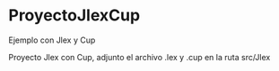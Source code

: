 # ProyectoJlexCup
Ejemplo con Jlex y Cup

Proyecto Jlex con Cup, adjunto el archivo .lex y .cup en la ruta src/Jlex
